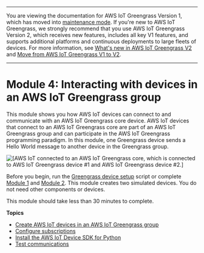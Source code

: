 --------

You are viewing the documentation for AWS IoT Greengrass Version 1, which has moved into [maintenance mode](https://docs.aws.amazon.com/greengrass/v1/developerguide/maintenance-policy.html)\. If you're new to AWS IoT Greengrass, we strongly recommend that you use AWS IoT Greengrass Version 2, which receives new features, includes all key V1 features, and supports additional platforms and continuous deployments to large fleets of devices\. For more information, see [What's new in AWS IoT Greengrass V2](https://docs.aws.amazon.com/greengrass/v2/developerguide/greengrass-v2-whats-new.html) and [Move from AWS IoT Greengrass V1 to V2](https://docs.aws.amazon.com/greengrass/v2/developerguide/move-from-v1.html)\.

--------

# Module 4: Interacting with devices in an AWS IoT Greengrass group<a name="module4"></a>

This module shows you how AWS IoT devices can connect to and communicate with an AWS IoT Greengrass core device\. AWS IoT devices that connect to an AWS IoT Greengrass core are part of an AWS IoT Greengrass group and can participate in the AWS IoT Greengrass programming paradigm\. In this module, one Greengrass device sends a Hello World message to another device in the Greengrass group\.

![\[AWS IoT connected to an AWS IoT Greengrass core, which is connected to AWS IoT Greengrass device #1 and AWS IoT Greengrass device #2.\]](http://docs.aws.amazon.com/greengrass/v1/developerguide/images/gg-get-started-065.5.png)

Before you begin, run the [Greengrass device setup](quick-start.md) script or complete [Module 1](module1.md) and [Module 2](module2.md)\. This module creates two simulated devices\. You do not need other components or devices\.

This module should take less than 30 minutes to complete\.

**Topics**
+ [Create AWS IoT devices in an AWS IoT Greengrass group](device-group.md)
+ [Configure subscriptions](config-subs.md)
+ [Install the AWS IoT Device SDK for Python](IoT-SDK.md)
+ [Test communications](test-comms.md)
